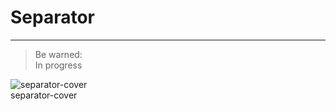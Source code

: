 
# Separator

---

> Be warned:  
> In progress

  
![separator-cover](https://studio-assets.supernova.io/design-systems/27883/8b5a7a77-e449-402d-b760-63a8ba179047.png)  
separator-cover  
